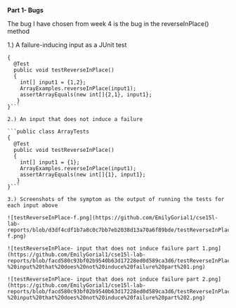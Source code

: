 **Part 1- Bugs**

The bug I have chosen from week 4 is the bug in the reverseInPlace() method

1.) A failure-inducing input as a JUnit test

```public class ArrayTests 
{
  @Test
  public void testReverseInPlace()
  {
    int[] input1 = {1,2};
    ArrayExamples.reverseInPlace(input1);
    assertArrayEquals(new int[]{2,1}, input1};
   }
}```

2.) An input that does not induce a failure

```public class ArrayTests 
{
  @Test
  public void testReverseInPlace()
  {
    int[] input1 = {1};
    ArrayExamples.reverseInPlace(input1);
    assertArrayEquals(new int[]{1}, input1};
   }
}```

3.) Screenshots of the symptom as the output of running the tests for each input above

![testReverseInPlace-f.png](https://github.com/EmilyGorial1/cse15l-lab-reports/blob/d3df4cdf1b7a8c0c7bb7eb2038d13a70a6f89bde/testReverseInPlace-f.png)

![testReverseInPlace- input that does not induce failure part 1.png](https://github.com/EmilyGorial1/cse15l-lab-reports/blob/facd580c93bf02b9540b63d17228ed0d589ca3d6/testReverseInPlace-%20input%20that%20does%20not%20induce%20failure%20part%201.png)

![testReverseInPlace- input that does not induce failure part 2.png](https://github.com/EmilyGorial1/cse15l-lab-reports/blob/facd580c93bf02b9540b63d17228ed0d589ca3d6/testReverseInPlace-%20input%20that%20does%20not%20induce%20failure%20part%202.png)



